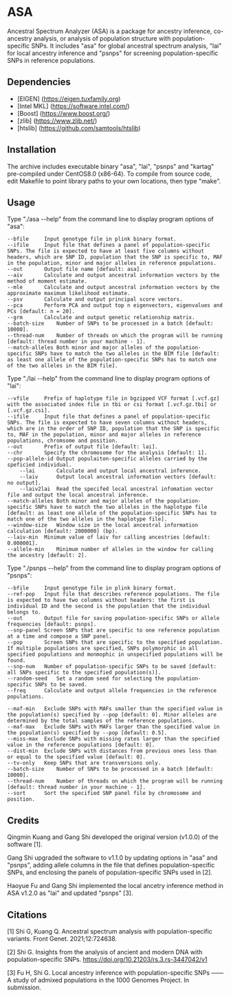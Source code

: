 # ASA
Ancestral Spectrum Analyzer (ASA) is a package for ancestry inference, co-ancestry analysis, or analysis of population structure with population-specific SNPs. It includes "asa" for global ancestral spectrum analysis, "lai" for local ancestry inference and "psnps" for screening population-specific SNPs in reference populations.

## Dependencies
+ [EIGEN] (https://eigen.tuxfamily.org)
+ [Intel MKL] (https://software.intel.com/)
+ [Boost] (https://www.boost.org/)
+ [zlib] (https://www.zlib.net/)
+ [htslib] (https://github.com/samtools/htslib)
  
## Installation
The archive includes executable binary "asa", "lai", "psnps" and "kartag" pre-compiled under CentOS8.0 (x86-64). To compile from source code, edit Makefile to point library paths to your own locations, then type "make".

## Usage
Type "./asa --help" from the command line to display program options of "asa":

	--bfile		Input genotype file in plink binary format.
	--ifile		Input file that defines a panel of population-specific SNPs. The file is expected to have at least five columns without headers, which are SNP ID, population that the SNP is specific to, MAF in the population, minor and major alleles in reference populations.
	--out		Output file name [default: asa].
	--aiv		Calculate and output ancestral information vectors by the method of moment estimate.
	--mle		Calculate and output ancestral information vectors by the approximate maximum likelihood estimate.
	--psv		Calculate and output principal score vectors.
	--pca		Perform PCA and output top n eigenvectors, eigenvalues and PCs [default: n = 20].
	--grm		Calculate and output genetic relationship matrix.
	--batch-size	Number of SNPs to be processed in a batch [default: 10000].
	--thread-num	Number of threads on which the program will be running [default: thread number in your machine - 1].
	--match-alleles	Both minor and major alleles of the population-specific SNPs have to match the two alleles in the BIM file [default: as least one allele of the population-specific SNPs has to match one of the two alleles in the BIM file].

Type "./lai --help" from the command line to display program options of "lai":

	--vfile		Prefix of haplotype file in bgzipped VCF format [.vcf.gz] with the associated index file in tbi or csi format [.vcf.gz.tbi] or [.vcf.gz.csi].
	--ifile		Input file that defines a panel of population-specific SNPs. The file is expected to have seven columns without headers, which are in the order of SNP ID, population that the SNP is specific to, MAF in the population, minor and major alleles in reference populations, chromsome and position.
 	--out		Prefix of output file [default: lai].
  	--chr		Specify the chromosome for the analysis [default: 1].
   	--pop-allele-id	Output populaiton-specific alleles carried by the speficied individual.
    	--lai		Calculate and output local ancestral inference.
     	--laiv		Output local ancestral information vectors [default: no output].
      	--laiv2lai	Read the specifed local ancestral infomation vector file and output the local ancestral inference.
	--match-alleles	Both minor and major alleles of the population-specific SNPs have to match the two alleles in the haplotype file [default: as least one allele of the population-specific SNPs has to match one of the two alleles in the haplotype file].
	--window-size	Window size in the local ancestral information calculation [default: 2000000] (bp).
	--laiv-min	Minimum value of laiv for calling ancestries [default: 0.000001].
	--allele-min	Minimum number of alleles in the window for calling the ancestry [default: 2].
  
Type "./psnps --help" from the command line to display program options of "psnps":

	--bfile		Input genotype file in plink binary format.
	--ref-pop	Input file that describes reference populations. The file is expected to have two columns without headers: the first is individual ID and the second is the population that the individual belongs to.
 	--out		Output file for saving population-specific SNPs or allele frequencies [default: psnps].
	--snp-panel	Screen SNPs that are specific to one reference population at a time and compose a SNP panel.
	--pop		Screen SNPs that are specific to the specified population. If multiple populations are specified, SNPs polymorphic in all specified populations and monmophic in unspecified populations will be found.
	--snp-num	Number of population-specific SNPs to be saved [default: all SNPs specific to the specified population(s)].
	--random-seed	Set a random seed for selecting the population-specific SNPs to be saved.
	--freq		Calculate and output allele frequencies in the reference populations.

	--maf-min	Exclude SNPs with MAFs smaller than the specified value in the population(s) specified by --pop [default: 0]. Minor alleles are determined by the total samples of the reference populations.
	--maf-max	Exclude SNPs with MAFs larger than the specified value in the population(s) specified by --pop [default: 0.5].
	--miss-max	Exclude SNPs with missing rates larger than the specified value in the reference populations [default: 0].
	--dist-min	Exclude SNPs with distances from previous ones less than or equal to the specified value [default: 0].
	--tv-only	Keep SNPs that are transversions only.
	--batch-size	Number of SNPs to be processed in a batch [default: 10000].
	--thread-num	Number of threads on which the program will be running [default: thread number in your machine - 1].
	--sort		Sort the specified SNP panel file by chromosome and position.

## Credits
Qingmin Kuang and Gang Shi developed the original version (v1.0.0) of the software [1].

Gang Shi upgraded the software to v1.1.0 by updating options in "asa" and "psnps", adding allele columns in the file that defines population-specific SNPs, and enclosing the panels of population-specific SNPs used in [2].

Haoyue Fu and Gang Shi implemented the local ancetry inference method in ASA v1.2.0 as "lai" and updated "psnps" [3].

## Citations
[1] Shi G, Kuang Q. Ancestral spectrum analysis with population-specific variants. Front Genet. 2021;12:724638.

[2] Shi G. Insights from the analysis of ancient and modern DNA with population-specific SNPs. https://doi.org/10.21203/rs.3.rs-3447042/v1

[3] Fu H, Shi G. Local ancestry inference with population-specific SNPs —— A study of admixed populations in the 1000 Genomes Project. In submission. 
